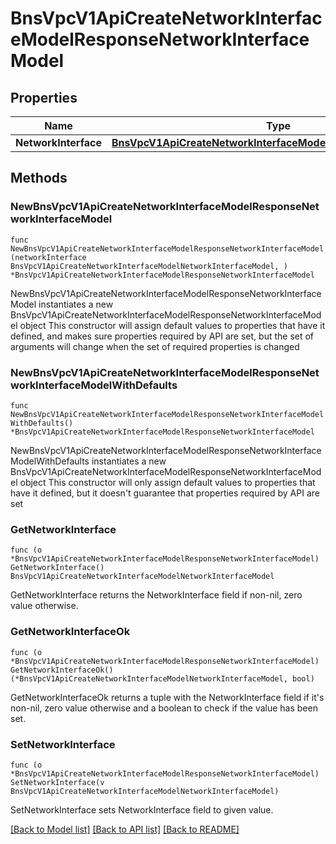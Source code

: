 # BnsVpcV1ApiCreateNetworkInterfaceModelResponseNetworkInterfaceModel

## Properties

Name | Type | Description | Notes
------------ | ------------- | ------------- | -------------
**NetworkInterface** | [**BnsVpcV1ApiCreateNetworkInterfaceModelNetworkInterfaceModel**](BnsVpcV1ApiCreateNetworkInterfaceModelNetworkInterfaceModel.md) |  | 

## Methods

### NewBnsVpcV1ApiCreateNetworkInterfaceModelResponseNetworkInterfaceModel

`func NewBnsVpcV1ApiCreateNetworkInterfaceModelResponseNetworkInterfaceModel(networkInterface BnsVpcV1ApiCreateNetworkInterfaceModelNetworkInterfaceModel, ) *BnsVpcV1ApiCreateNetworkInterfaceModelResponseNetworkInterfaceModel`

NewBnsVpcV1ApiCreateNetworkInterfaceModelResponseNetworkInterfaceModel instantiates a new BnsVpcV1ApiCreateNetworkInterfaceModelResponseNetworkInterfaceModel object
This constructor will assign default values to properties that have it defined,
and makes sure properties required by API are set, but the set of arguments
will change when the set of required properties is changed

### NewBnsVpcV1ApiCreateNetworkInterfaceModelResponseNetworkInterfaceModelWithDefaults

`func NewBnsVpcV1ApiCreateNetworkInterfaceModelResponseNetworkInterfaceModelWithDefaults() *BnsVpcV1ApiCreateNetworkInterfaceModelResponseNetworkInterfaceModel`

NewBnsVpcV1ApiCreateNetworkInterfaceModelResponseNetworkInterfaceModelWithDefaults instantiates a new BnsVpcV1ApiCreateNetworkInterfaceModelResponseNetworkInterfaceModel object
This constructor will only assign default values to properties that have it defined,
but it doesn't guarantee that properties required by API are set

### GetNetworkInterface

`func (o *BnsVpcV1ApiCreateNetworkInterfaceModelResponseNetworkInterfaceModel) GetNetworkInterface() BnsVpcV1ApiCreateNetworkInterfaceModelNetworkInterfaceModel`

GetNetworkInterface returns the NetworkInterface field if non-nil, zero value otherwise.

### GetNetworkInterfaceOk

`func (o *BnsVpcV1ApiCreateNetworkInterfaceModelResponseNetworkInterfaceModel) GetNetworkInterfaceOk() (*BnsVpcV1ApiCreateNetworkInterfaceModelNetworkInterfaceModel, bool)`

GetNetworkInterfaceOk returns a tuple with the NetworkInterface field if it's non-nil, zero value otherwise
and a boolean to check if the value has been set.

### SetNetworkInterface

`func (o *BnsVpcV1ApiCreateNetworkInterfaceModelResponseNetworkInterfaceModel) SetNetworkInterface(v BnsVpcV1ApiCreateNetworkInterfaceModelNetworkInterfaceModel)`

SetNetworkInterface sets NetworkInterface field to given value.



[[Back to Model list]](../README.md#documentation-for-models) [[Back to API list]](../README.md#documentation-for-api-endpoints) [[Back to README]](../README.md)


